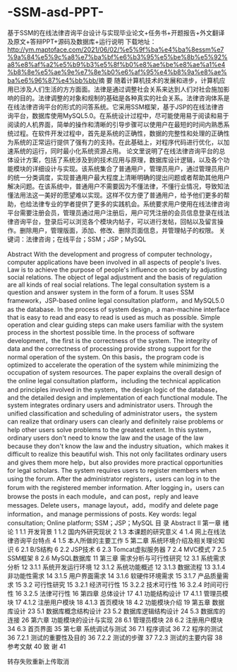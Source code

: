 # -SSM-asd-PPT-
基于SSM的在线法律咨询平台设计与实现毕业论文+任务书+开题报告+外文翻译及原文+答辩PPT+源码及数据库+运行说明
下载地址：http://ym.maptoface.com/2021/06/02/%e5%9f%ba%e4%ba%8essm%e7%9a%84%e5%9c%a8%e7%ba%bf%e6%b3%95%e5%be%8b%e5%92%a8%e8%af%a2%e5%b9%b3%e5%8f%b0%e8%ae%be%e8%ae%a1%e4%b8%8e%e5%ae%9e%e7%8e%b0%e6%af%95%e4%b8%9a%e8%ae%ba%e6%96%87%e4%bb%bb/​
摘  要
随着计算机技术的发展和进步，计算机应用已涉及人们生活的方方面面。法律是通过调整社会关系来达到人们对社会施加影响的目的。法律调整的对象和规制的基础是各种真实的社会关系。法律咨询体系是在线法律咨询平台的形式的问答系统。它采用SSM框架，基于JSP的在线法律咨询平台，数据库使用MySQL5.0。在系统设计过程中，尽可能使用易于阅读和易于阅读的人机界面，简单的操作和清晰的引导步骤可以使用户在最短的时间内熟悉系统过程。在软件开发过程中，首先是系统的正确性，数据的完整性和处理的正确性为系统的正常运行提供了强有力的支持。在此基础上，对程序代码进行优化，以加速系统的运行，同时最小化系统资源占用。
论文里说明了在线法律咨询平台的总体设计方案，包括了系统涉及到的技术应用与原理，数据库设计逻辑，以及各个功能模块的详细设计与实现。该系统集合了普通用户，管理员用户，通过管理员用户的统一分类调度，实现普通用户最大程度上清晰明确的提出问题或者帮助其他用户解决问题。在该系统中，普通用户不需要因为不懂法律，不懂行业情况，导致知法懂法用法这一美好的愿望难以实现。这样不仅方便了普通用户，给予他们更多的帮助，也给法律专业的学者提供了更多的实践机会。系统要求用户使用在线法律咨询平台需要注册会员，管理员通过用户注册后，用户可凭注册的会员信息登录在线法律咨询平台，登录后可以浏览各个模块内帖子，可以进行发帖，回帖以及留言操作。删除用户，管理版面，添加、修改、删除页面信息，并管理帖子的权限。
关键词：法律咨询；在线平台；SSM；JSP；MySQL

Abstract
With the development and progress of computer technology，computer applications have been involved in all aspects of people's lives. Law is to achieve the purpose of people's influence on society by adjusting social relations. The object of legal adjustment and the basis of regulation are all kinds of real social relations. The legal consultation system is a question and answer system in the form of a forum. It uses SSM framework，JSP-based online legal consultation platform，and MySQL5.0 as the database. In the process of system design，a man-machine interface that is easy to read and easy to read is used as much as possible. Simple operation and clear guiding steps can make users familiar with the system process in the shortest possible time. In the process of software development，the first is the correctness of the system. The integrity of data and the correctness of processing provide strong support for the normal operation of the system. On this basis，the program code is optimized to accelerate the operation of the system while minimizing the occupation of system resources.
The paper explains the overall design of the online legal consultation platform，including the technical application and principles involved in the system，the design logic of the database，and the detailed design and implementation of each functional module. The system integrates ordinary users and administrator users. Through the unified classification and scheduling of administrator users，the system can realize that ordinary users can clearly and definitely raise problems or help other users solve problems to the greatest extent. In this system，ordinary users don't need to know the law and the usage of the law because they don't know the law and the industry situation，which makes it difficult to realize this beautiful wish. This not only facilitates ordinary users and gives them more help，but also provides more practical opportunities for legal scholars. The system requires users to register members when using the forum. After the administrator registers，users can log in to the forum with the registered member information. After logging in，users can browse the posts in each module，and can post，reply and leave messages. Delete users，manage layout，add，modify and delete page information，and manage permissions of posts.
Key words: legal consultation; Online platform; SSM；JSP；MySQL
目  录
Abstract II
第一章 绪论 1
1.1 开发背景 1
1.2 国内外研究现状 2
1.3 本课题的研究意义 4
1.4 网上在线法律咨询平台特点 4
1.5 本人所做的主要工作 5
第二章 系统环境介绍及相关理论知识 6
2.1 B/S结构 6
2.2 JSP技术 6
2.3 Tomcat虚拟服务器 7
2.4 MVC模式 7
2.5 SSM框架 8
2.6 MySQL数据库 11
第三章 需求分析与可行性研究 12
3.1 系统需求分析 12
3.1.1 系统开发运行环境 12
3.1.2 系统功能概述 12
3.1.3 数据流程 13
3.1.4 非功能性需求 14
3.1.5 用户界面需求 14
3.1.6 软硬件环境需求 15
3.1.7 产品质量需求 15
3.2 可行性研究 15
3.2.1 经济可行性 15
3.2.2 技术可行性 16
3.2.4 时间可行性 16
3.2.5 法律可行性 16
第四章 总体设计 17
4.1 功能结构设计 17
4.1.1 管理员模块 17
4.1.2 注册用户模块 18
4.1.3 首页模块 18
4.2 功能模块介绍 19
第五章 数据库设计 23
5.1 数据库概念结构设计 23
5.2 数据库逻辑结构设计 24
5.3 数据库的连接 26
第六章 功能模块的设计与实现 28
6.1 管理员模块 28
6.2 注册用户模块 34
6.3 首页界面 35
第七章 系统调试与测试 36
7.1 程序调试 36
7.2 程序的测试 36
7.2.1 测试的重要性及目的 36
7.2.2 测试的步骤 37
7.2.3 测试的主要内容 38
参考文献 40
致  谢 41











转存失败重新上传取消 





